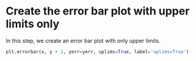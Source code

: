 # Create the error bar plot with upper limits only

In this step, we create an error bar plot with only upper limits.

```python
plt.errorbar(x, y + 2, yerr=yerr, uplims=True, label='uplims=True')
```

